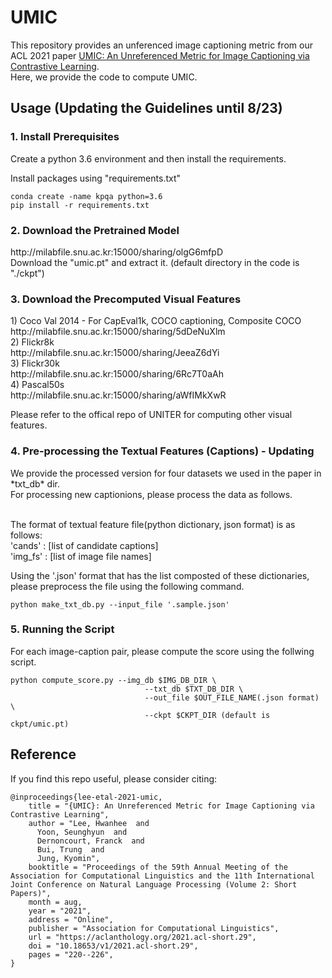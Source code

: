# UMIC
This repository provides an unferenced image captioning metric from our ACL 2021 paper [UMIC: An Unreferenced Metric for Image Captioning via Contrastive Learning](https://aclanthology.org/2021.acl-short.29.pdf). <br> Here, we provide the code to compute UMIC.


<h2> Usage (Updating the Guidelines until 8/23) </h2>

<h3> 1. Install Prerequisites </h3>

Create a python 3.6 environment and then install the requirements.


Install packages using "requirements.txt"

```
conda create -name kpqa python=3.6
pip install -r requirements.txt
```

<h3> 2. Download the Pretrained Model </h3>
http://milabfile.snu.ac.kr:15000/sharing/olgG6mfpD <br>
Download the "umic.pt" and extract it. (default directory in the code is "./ckpt")

<h3> 3. Download the Precomputed Visual Features </h3>
1) Coco Val 2014 - For CapEval1k, COCO captioning, Composite COCO <br>
http://milabfile.snu.ac.kr:15000/sharing/5dDeNuXlm <br>
2) Flickr8k <br>
http://milabfile.snu.ac.kr:15000/sharing/JeeaZ6dYi <br>
3) Flickr30k <br>
http://milabfile.snu.ac.kr:15000/sharing/6Rc7T0aAh <br>
4) Pascal50s <br>
http://milabfile.snu.ac.kr:15000/sharing/aWfIMkXwR <br>

Please refer to the offical repo of UNITER for computing other visual features. <br>

<h3> 4. Pre-processing the Textual Features (Captions) - Updating </h3>
We provide the processed version for four datasets we used in the paper in *txt_db* dir. <br>
For processing new captionions, please process the data as follows. <br><br>

The format of textual feature file(python dictionary, json format) is as follows: <br>
'cands' : [list of candidate captions] <br>
'img_fs' : [list of image file names] <br>

Using the '.json' format that has the list composted of these dictionaries, please preprocess the file using the following command.

```
python make_txt_db.py --input_file '.sample.json'
```

<h3> 5. Running the Script </h3>
For each image-caption pair, please compute the score using the follwing script.

```
python compute_score.py --img_db $IMG_DB_DIR \
                              --txt_db $TXT_DB_DIR \
                              --out_file $OUT_FILE_NAME(.json format) \
                              --ckpt $CKPT_DIR (default is ckpt/umic.pt)
```

## Reference

If you find this repo useful, please consider citing:

```
@inproceedings{lee-etal-2021-umic,
    title = "{UMIC}: An Unreferenced Metric for Image Captioning via Contrastive Learning",
    author = "Lee, Hwanhee  and
      Yoon, Seunghyun  and
      Dernoncourt, Franck  and
      Bui, Trung  and
      Jung, Kyomin",
    booktitle = "Proceedings of the 59th Annual Meeting of the Association for Computational Linguistics and the 11th International Joint Conference on Natural Language Processing (Volume 2: Short Papers)",
    month = aug,
    year = "2021",
    address = "Online",
    publisher = "Association for Computational Linguistics",
    url = "https://aclanthology.org/2021.acl-short.29",
    doi = "10.18653/v1/2021.acl-short.29",
    pages = "220--226",
}

```

